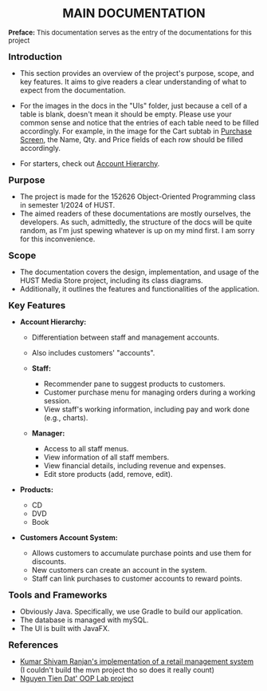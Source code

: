 <h1 align="center" style="font-size:24px;">MAIN DOCUMENTATION</h1>  

<span style="font-size:13px;">**Preface:** This documentation serves as the entry of the documentations for this project</span> 

**<span style="font-size:18px;">Introduction</span>**
- This section provides an overview of the project's purpose, scope, and key features. It aims to give readers a clear understanding of what to expect from the documentation.

- For the images in the docs in the "UIs" folder, just because a cell of a table is blank, doesn't mean it should be empty. Please use your common sense and notice that the entries of each table need to be filled accordingly. For example, in the image for the Cart subtab in [Purchase Screen](UIs/purchase-screen.md), the Name, Qty. and Price fields of each row should be filled accordingly.

- For starters, check out [Account Hierarchy](account-hierarchy.md).

**<span style="font-size:18px;">Purpose</span>**
- The project is made for the 152626 Object-Oriented Programming class in semester 1/2024 of HUST.
- The aimed readers of these documentations are mostly ourselves, the developers. As such, admittedly, the structure of the docs will be quite random, as I'm just spewing whatever is up on my mind first. I am sorry for this inconvenience.

**<span style="font-size:18px;">Scope</span>**
- The documentation covers the design, implementation, and usage of the HUST Media Store project, including its class diagrams.
- Additionally, it outlines the features and functionalities of the application.

**<span style="font-size:18px;">Key Features</span>**

- **Account Hierarchy:**
    - Differentiation between staff and management accounts.
    - Also includes customers' "accounts".

  - **Staff:**
      - Recommender pane to suggest products to customers.
      - Customer purchase menu for managing orders during a working session.
      - View staff's working information, including pay and work done (e.g., charts).

  - **Manager:**
      - Access to all staff menus.
      - View information of all staff members.
      - View financial details, including revenue and expenses.
      - Edit store products (add, remove, edit).

- **Products:**
    - CD
    - DVD
    - Book

- **Customers Account System:**
    - Allows customers to accumulate purchase points and use them for discounts.
    - New customers can create an account in the system.
    - Staff can link purchases to customer accounts to reward points.

**<span style="font-size:18px;">Tools and Frameworks</span>**

- Obviously Java. Specifically, we use Gradle to build our application.
- The database is managed with mySQL.
- The UI is built with JavaFX.
  
**<span style="font-size:18px;">References</span>**

- [Kumar Shivam Ranjan's implementation of a retail management system](https://github.com/kumar-shivam-ranjan/Retail-Store-Management-System) (I couldn't build the mvn project tho so does it really count)
- [Nguyen Tien Dat' OOP Lab project](https://github.com/DatTienNguyenn/oop-lab-20226023)